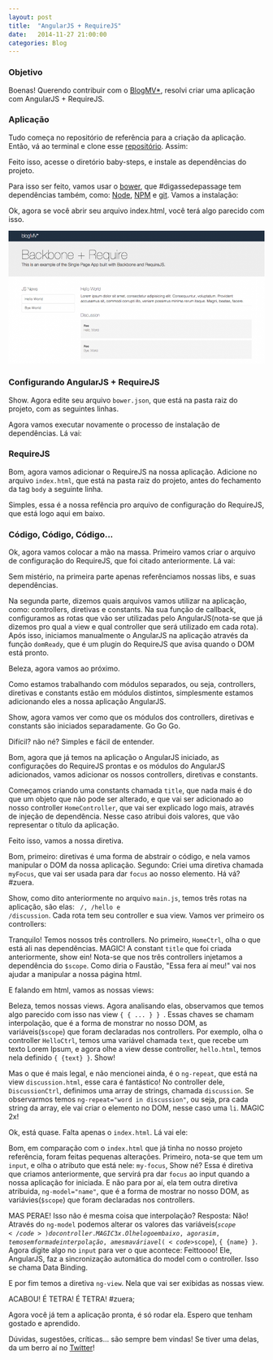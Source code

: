 ```yaml
---
layout: post
title:  "AngularJS + RequireJS"
date:   2014-11-27 21:00:00
categories: Blog
---
```


<h3>Objetivo</h3>
Boenas! Querendo contribuir com o <a href="http://blogmv.github.io" target="blank">BlogMV*</a>, resolvi criar uma aplicação com AngularJS + RequireJS.

<h3>Aplicação</h3>
Tudo começa no repositório de referência para a criação da aplicação. Então, vá ao terminal e clone esse <a href="https://github.com/blogmv/baby-steps" target="blank">repositório</a>. Assim:

<script src="https://gist.github.com/realronchi/95a4792bdb6979b5c730.js"></script>

Feito isso, acesse o diretório baby-steps, e instale as dependências do projeto. 

Para isso ser feito, vamos usar o <a href="http://bower.io/" target="blank">bower</a>, que #digassedepassage tem dependências também, como: <a href="http://nodejs.org/" target="blank">Node</a>, <a href="https://www.npmjs.org/" target="blank">NPM</a> e <a href="http://git-scm.com/" target="blank">git</a>. Vamos a instalação:

<script src="https://gist.github.com/realronchi/6224308801da075e8b04.js"></script>

Ok, agora se você abrir seu arquivo index.html, você terá algo parecido com isso.

<img src="/img/posts/blogmvindex.png"  />

<h3>Configurando AngularJS + RequireJS</h3>
Show. Agora edite seu arquivo <code>bower.json</code>, que está na pasta raiz do projeto, com as seguintes linhas.

<script src="https://gist.github.com/realronchi/c24af15fbbe62707fb17.js"></script>

Agora vamos executar novamente o processo de instalação de dependências. Lá vai:

<script src="https://gist.github.com/realronchi/6224308801da075e8b04.js"></script>

<h3>RequireJS</h3>
Bom, agora vamos adicionar o RequireJS na nossa aplicação. Adicione no arquivo <code>index.html</code>, que está na pasta raiz do projeto, antes do fechamento da tag <code>body</code> a seguinte linha.

<script src="https://gist.github.com/realronchi/5e806ccb09322411838a.js"></script>
Simples, essa é a nossa refência pro arquivo de configuração do RequireJS, que está logo aqui em baixo.

<h3>Código, Código, Código...</h3>

Ok, agora vamos colocar a mão na massa.
Primeiro vamos criar o arquivo de configuração do RequireJS, que foi citado anteriormente. Lá vai:

<script src="https://gist.github.com/realronchi/81f4fcfc6ec093656f38.js"></script>
Sem mistério, na primeira parte apenas referênciamos nossas libs, e suas dependências. 

Na segunda parte, dizemos quais arquivos vamos utilizar na aplicação, como: controllers, diretivas e constants. Na sua função de callback, configuramos as rotas que vão ser utilizadas pelo AngularJS(nota-se que já dizemos pro qual a view e qual controller que será utilizado em cada rota). Após isso, iniciamos manualmente o AngularJS na aplicação através da função <code>domReady</code>, que é um plugin do RequireJS que avisa quando o DOM está pronto.

Beleza, agora vamos ao próximo.

<script src="https://gist.github.com/realronchi/120faa4c2cead7da1e89.js"></script>
Como estamos trabalhando com módulos separados, ou seja, controllers, diretivas e constants estão em módulos distintos, simplesmente estamos adicionando eles a nossa aplicação AngularJS.

Show, agora vamos ver como que os módulos dos controllers, diretivas e constants são iniciados separadamente. Go Go Go.

<script src="https://gist.github.com/realronchi/ea0f331c387dd8a761d6.js"></script>
<script src="https://gist.github.com/realronchi/e9fc322a6ae1204810cf.js"></script>
<script src="https://gist.github.com/realronchi/bcb85cab73ab29256f18.js"></script>
Difícil? não né? Simples e fácil de entender.

Bom, agora que já temos na aplicação o AngularJS iniciado, as configurações do RequireJS prontas e os módulos do AngularJS adicionados, vamos adicionar os nossos controllers, diretivas e constants.

<script src="https://gist.github.com/realronchi/f52498d270d66c5145bc.js"></script>
Começamos criando uma constants chamada <code>title</code>, que nada mais é do que um objeto que não pode ser alterado, e que vai ser adicionado ao nosso controller <code>HomeController</code>, que vai ser explicado logo mais, através de injeção de dependência. Nesse caso atribui dois valores, que vão representar o título da aplicação.

Feito isso, vamos a nossa diretiva.

<script src="https://gist.github.com/realronchi/1b0f5f08ab3b53544370.js"></script>
Bom, primeiro: diretivas é uma forma de abstrair o código, e nela vamos manipular o DOM da nossa aplicação. Segundo: Criei uma diretiva chamada <code>myFocus</code>, que vai ser usada para dar <code>focus</code> ao nosso elemento. Há vá? #zuera.

Show, como dito anteriormente no arquivo <code>main.js</code>, temos três rotas na aplicação, são elas: <code> /, /hello e /discussion</code>. Cada rota tem seu controller e sua view. Vamos ver primeiro os controllers: 

<script src="https://gist.github.com/realronchi/fd40b283bebcac77114e.js"></script>
<script src="https://gist.github.com/realronchi/bc2a6d95bf173ebda744.js"></script>
<script src="https://gist.github.com/realronchi/c5aa7ceaf44db5f0f7b0.js"></script>

Tranquilo! Temos nossos três controllers. No primeiro, <code>HomeCtrl</code>, olha o que está ali nas dependências. MAGIC! A constant <code>title</code> que foi criada anteriormente, show ein! Nota-se que nos três controllers injetamos a dependência do <code>$scope</code>. Como diria o Faustão, "Essa fera aí meu!" vai nos ajudar a manipular a nossa página html.

E falando em html, vamos as nossas views:

<script src="https://gist.github.com/realronchi/c1cefa912b7bebd4e239.js"></script>
<script src="https://gist.github.com/realronchi/90fb1905914e61706be2.js"></script>
<script src="https://gist.github.com/realronchi/1796cf0a617537aa29ab.js"></script>

Beleza, temos nossas views. Agora analisando elas, observamos que temos algo parecido com isso nas view <code>{ { ... } } </code>. Essas chaves se chamam interpolação, que é a forma de monstrar no nosso DOM, as variáveis(<code>$scope</code>) que foram declaradas nos controllers. Por exemplo, olha o controller <code>HelloCtrl</code>, temos uma variável chamada <code>text</code>, que recebe um texto Lorem Ipsum, e agora olhe a view desse controller, <code>hello.html</code>, temos nela definido <code>{ {text} }</code>. Show!

Mas o que é mais legal, e não mencionei ainda, é o <code>ng-repeat</code>, que está na view <code>discussion.html</code>, esse cara é fantástico! No controller dele, <code>DiscussionCtrl</code>, definimos uma array de strings, chamada <code>discussion</code>. Se observarmos temos <code>ng-repeat="word in discussion"</code>, ou seja, pra cada string da array, ele vai criar o elemento no DOM, nesse caso uma <code>li</code>. MAGIC 2x!

Ok, está quase. Falta apenas o <code>index.html</code>. Lá vai ele:
<script src="https://gist.github.com/realronchi/dadc7cee70449f040285.js"></script>

Bom, em comparação com o <code>index.html</code> que já tinha no nosso projeto referência, foram feitas pequenas alterações. Primeiro, nota-se que tem um <code>input</code>, e olha o atributo que está nele: <code>my-focus</code>, Show né? Essa é diretiva que criamos anteriormente, que servirá pra dar <code>focus</code> ao input quando a nossa aplicação for iniciada. E não para por aí, ela tem outra diretiva atribuida, <code>ng-model="name"</code>, que é a forma de mostrar no nosso DOM, as variávies(<code>$scope</code>) que foram declaradas nos controllers.

MAS PERAE! Isso não é mesma coisa que interpolação? 
Resposta: Não! Através do <code>ng-model</code> podemos alterar os valores das variáveis(<code>$scope</code>) do controller. MAGIC 3x. Olhe logo em baixo, agora sim, temos em forma de interpolação, a mesma váriavel(<code>$scope</code>),  <code>{ {name} }</code>. Agora digite algo no <code>input</code> para ver o que acontece: Feittoooo! Ele, AngularJS, faz a sincronização automática do model com o controller. Isso se chama Data Binding.

E por fim temos a diretiva <code>ng-view</code>. Nela que vai ser exibidas as nossas view.

ACABOU! É TETRA! É TETRA! #zuera;

Agora você já tem a aplicação pronta, é só rodar ela. Espero que tenham gostado e aprendido.

Dúvidas, sugestões, críticas... são sempre bem vindas! Se tiver uma delas, da um berro aí no <a href="https://twitter.com/realronchi" target="blank">Twitter</a>!

